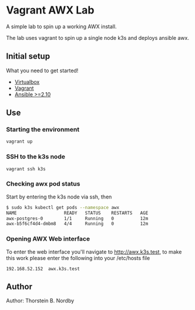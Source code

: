 # Vagrant AWX Lab

A simple lab to spin up a working AWX install.

The lab uses vagrant to spin up a single node k3s and deploys ansible awx.

## Initial setup

What you need to get started!

- [Virtualbox](https://www.virtualbox.org/)
- [Vagrant](http://vagrantup.com)
- [Ansible >=2.10](https://docs.ansible.com/ansible/latest/installation_guide/intro_installation.html)

## Use

### Starting the environment

```bash
vagrant up
```

### SSH to the k3s node

```bash
vagrant ssh k3s
```

### Checking awx pod status

Start by entering the k3s node via ssh, then

```bash
$ sudo k3s kubectl get pods --namespace awx
NAME                  READY   STATUS    RESTARTS   AGE
awx-postgres-0        1/1     Running   0          12m
awx-b5f6cf4d4-dmbm8   4/4     Running   0          12m
```

### Opening AWX Web interface

To enter the web interface you'll navigate to http://awx.k3s.test, to make this work please enter the following into your /etc/hosts file

```text
192.168.52.152  awx.k3s.test
```

## Author

Author: Thorstein B. Nordby
